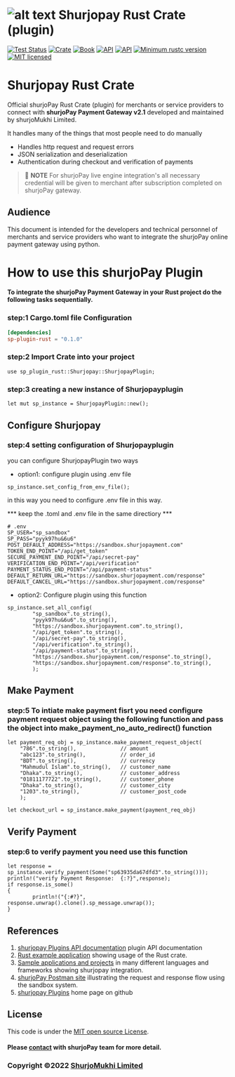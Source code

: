 # ![alt text](https://shurjopay.com.bd/dev/images/shurjoPay.png) Shurjopay Rust Crate (plugin)

[![Test Status](https://github.com/rust-random/rand/workflows/Tests/badge.svg?event=push)]()
[![Crate](https://img.shields.io/crates/v/rand.svg)]()
[![Book](https://img.shields.io/badge/book-master-yellow.svg)](https://github.com/shurjopay-plugins/sp-plugin-rust)
[![API](https://img.shields.io/badge/api-master-yellow.svg)]()
[![API](https://docs.rs/rand/badge.svg)]()
[![Minimum rustc version](https://img.shields.io/badge/rustc-1.51+-lightgray.svg)]()
[![MIT licensed](https://img.shields.io/badge/license-MIT-blue.svg)](./LICENSE)


# Shurjopay Rust Crate
Official shurjoPay Rust Crate (plugin) for merchants or service providers to connect with **shurjoPay Payment Gateway v2.1** developed and maintained by shurjoMukhi Limited.

It handles many of the things that most people need to do manually

- Handles http request and request errors
- JSON serialization and deserialization
- Authentication during checkout and verification of payments

> 📝 **NOTE** For shurjoPay live engine integration's all necessary credential will be given to merchant after subscription completed on shurjoPay gateway.


## Audience

This document is intended for the developers and technical personnel of merchants and service providers who want to integrate the shurjoPay online payment gateway using python.

# How to use this shurjoPay Plugin

#### To integrate the shurjoPay Payment Gateway in your Rust project do the following tasks sequentially.

### step:1  Cargo.toml file Configuration

```toml
[dependencies]
sp-plugin-rust = "0.1.0"
```

### step:2  Import Crate into your project
```
use sp_plugin_rust::Shurjopay::ShurjopayPlugin;
```
### step:3  creating a new instance of Shurjopayplugin
```
let mut sp_instance = ShurjopayPlugin::new();
```
## Configure Shurjopay  
### step:4  setting configuration of Shurjopayplugin

you can configure ShurjopayPlugin two ways

* option1: configure plugin using .env file
```
sp_instance.set_config_from_env_file();
```
in this way you need to configure .env file in this way.

*** keep the .toml and .env file in the same directiory *** 

```
# .env
SP_USER="sp_sandbox"
SP_PASS="pyyk97hu&6u6"
POST_DEFAULT_ADDRESS="https://sandbox.shurjopayment.com"
TOKEN_END_POINT="/api/get_token"
SECURE_PAYMENT_END_POINT="/api/secret-pay"
VERIFICATION_END_POINT="/api/verification"
PAYMENT_STATUS_END_POINT="/api/payment-status"
DEFAULT_RETURN_URL="https://sandbox.shurjopayment.com/response"
DEFAULT_CANCEL_URL="https://sandbox.shurjopayment.com/response"
```


* option2: Configure plugin using this function
```
sp_instance.set_all_config(
        "sp_sandbox".to_string(),                               
        "pyyk97hu&6u6".to_string(),
        "https://sandbox.shurjopayment.com".to_string(),
        "/api/get_token".to_string(),
        "/api/secret-pay".to_string(),
        "/api/verification".to_string(),
        "/api/payment-status".to_string(),
        "https://sandbox.shurjopayment.com/response".to_string(),
        "https://sandbox.shurjopayment.com/response".to_string(),
        );
```


## Make Payment
### step:5 To intiate make payment fisrt you need configure payment request object using the following function and pass the object into make_payment_no_auto_redirect() function
```
let payment_req_obj = sp_instance.make_payment_request_object(
    "786".to_string(),              // amount
    "abc123".to_string(),           // order_id
    "BDT".to_string(),              // currency
    "Mahmudul Islam".to_string(),   // customer_name
    "Dhaka".to_string(),            // customer_address
    "01811177722".to_string(),      // customer_phone
    "Dhaka".to_string(),            // customer_city
    "1203".to_string(),             // customer_post_code
    );
```

```
let checkout_url = sp_instance.make_payment(payment_req_obj) 
```


## Verify Payment
### step:6 to verify payment you need use this function
```
let response = sp_instance.verify_payment(Some("sp63935da67dfd3".to_string()));
println!("verify Payment Response:  {:?}",response);
if response.is_some()
{
		println!("{:#?}", response.unwrap().clone().sp_message.unwrap());
}
```

## References
1. [shurjopay Plugins API documentation](https://docs.rs/sp-plugin-rust) plugin API documentation
2. [Rust example application](https://github.com/shurjopay-plugins/sp-plugin-usage-examples/tree/dev/rust-app-rust-plugin) showing usage of the Rust crate.
3. [Sample applications and projects](https://github.com/shurjopay-plugins/sp-plugin-usage-examples) in many different languages and frameworks showing shurjopay integration.
4. [shurjoPay Postman site](https://documenter.getpostman.com/view/6335853/U16dS8ig) illustrating the request and response flow using the sandbox system.
5. [shurjopay Plugins](https://github.com/shurjopay-plugins) home page on github


## License
This code is under the [MIT open source License](LICENSE).
#### Please [contact](https://shurjopay.com.bd/#contacts) with shurjoPay team for more detail.
### Copyright ©️2022 [ShurjoMukhi Limited](https://shurjopay.com.bd/)
